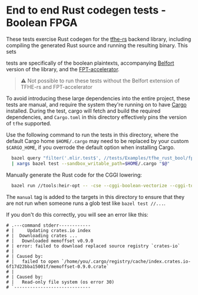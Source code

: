 # End to end Rust codegen tests - Boolean FPGA

These tests exercise Rust codegen for the
[tfhe-rs](https://github.com/zama-ai/tfhe-rs) backend library, including
compiling the generated Rust source and running the resulting binary. This sets

tests are specifically of the boolean plaintexts, accompanying
[Belfort](https://belfort.eu/) version of the library, and the
[FPT-accelerator](https://eprint.iacr.org/2022/1635).

> :warning: Not possible to run these tests without the Belfort extension of
> TFHE-rs and FPT-accelerator

To avoid introducing these large dependencies into the entire project, these
tests are manual, and require the system they're running on to have
[Cargo](https://doc.rust-lang.org/cargo/index.html) installed. During the test,
cargo will fetch and build the required dependencies, and `Cargo.toml` in this
directory effectively pins the version of `tfhe` supported.

Use the following command to run the tests in this directory, where the default
Cargo home `$HOME/.cargo` may need to be replaced by your custom `$CARGO_HOME`,
if you overrode the default option when installing Cargo.

```bash
  bazel query "filter('.mlir.test$', //tests/Examples/tfhe_rust_bool/fpga/...)" \
  | xargs bazel test --sandbox_writable_path=$HOME/.cargo "$@"
```

Manually generate the Rust code for the CGGI lowering:

```bash
  bazel run //tools:heir-opt -- -cse --cggi-boolean-vectorize --cggi-to-tfhe-rust-bool -cse $(pwd)/tests/Examples/tfhe_rust_bool/fpga/test_cggi_add_bool.mlir | bazel run //tools:heir-translate -- --emit-tfhe-rust-bool-packed
```

The `manual` tag is added to the targets in this directory to ensure that they
are not run when someone runs a glob test like `bazel test //...`.

If you don't do this correctly, you will see an error like this:

```
# .---command stderr------------
# |     Updating crates.io index
# |  Downloading crates ...
# |   Downloaded memoffset v0.9.0
# | error: failed to download replaced source registry `crates-io`
# |
# | Caused by:
# |   failed to open `/home/you/.cargo/registry/cache/index.crates.io-6f17d22bba15001f/memoffset-0.9.0.crate`
# |
# | Caused by:
# |   Read-only file system (os error 30)
# `-----------------------------
```
